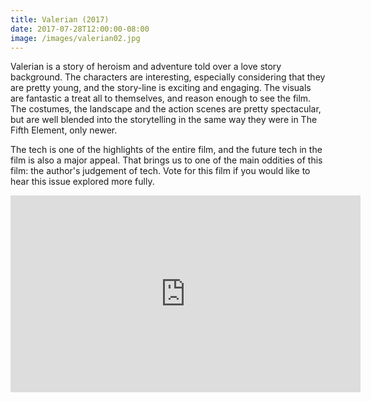 ```yaml
---
title: Valerian (2017)
date: 2017-07-28T12:00:00-08:00
image: /images/valerian02.jpg
---
```


Valerian is a story of heroism and adventure told over a love story background. The characters are interesting, especially considering that they are pretty young, and the story-line is exciting and engaging. The visuals are fantastic a treat all to themselves, and reason enough to see the film. The costumes, the landscape and the action scenes are pretty spectacular, but are well blended into the storytelling in the same way they were in The Fifth Element, only newer. 

The tech is one of the highlights of the entire film, and the future tech in the film is also a major appeal. That brings us to one of the main oddities of this film: the author's judgement of tech. Vote for this film if you would like to hear this issue explored more fully.

<iframe width="560" height="315" src="https://www.youtube.com/embed/Bi-r0qIYcso?rel=0" frameborder="0" allowfullscreen></iframe>
